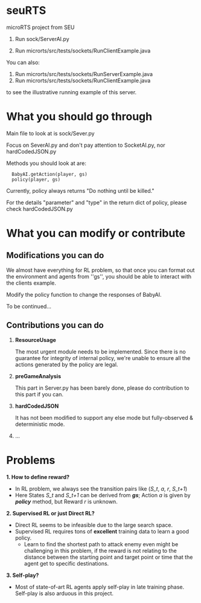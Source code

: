 # seuRTS
microRTS project from SEU


1. Run sock/ServerAI.py 
 
2. Run microrts/src/tests/sockets/RunClientExample.java
  
  You can also:
  1. Run microrts/src/tests/sockets/RunServerExample.java
  2. Run microrts/src/tests/sockets/RunClientExample.java

to see the illustrative running example of this server.


# What you should go through

Main file to look at is sock/Sever.py

Focus on SeverAI.py and don't pay attention to SocketAI.py, nor hardCodedJSON.py


Methods you should look at are:

      BabyAI.getAction(player, gs)
      policy(player, gs)

Currently, policy always returns "Do nothing until be killed."

For the details "parameter" and "type" in the return dict of 
policy, please check hardCodedJSON.py

# What you can modify or contribute

## Modifications you can do
We almost have everything for RL problem, so that once you can format
out the environment and agents from ''gs'', you should be able to interact with the clients example.

Modify the policy function to change the responses of BabyAI.


To be continued...

## Contributions you can do
1. **ResourceUsage** 
   
    The most urgent module needs to be implemented. Since there is no guarantee for integrity of internal policy, we're unable to ensure all the actions generated by the policy are legal.

2. **preGameAnalysis** 

   This part in Server.py has been barely done, please do contribution to this part if you can.
3. **hardCodedJSON** 
   
   It has not been modified to support any else mode but fully-observed & deterministic mode. 
4. ... 



# Problems
**1. How to define reward?**

- In RL problem, we always see the transition pairs like (*S_t*, *a*, *r*, *S_t+1*)
- Here States *S_t* and *S_t+1* can be derived from ***gs***; Action *a* is given by ***policy*** method, but Reward *r* is unknown.

**2. Supervised RL or just Direct RL?**

- Direct RL seems to be infeasible due to the large search space.
- Supervised RL requires tons of **excellent** training data to learn a good policy.
  - Learn to find the shortest path to attack enemy even might be challenging in this problem, if the reward is not relating to the distance between the starting point and target point or time that the agent get to specific destinations.

**3. Self-play?**

- Most of state-of-art RL agents apply self-play in late training phase. Self-play is also arduous in this project.
    


  
  
 

  

